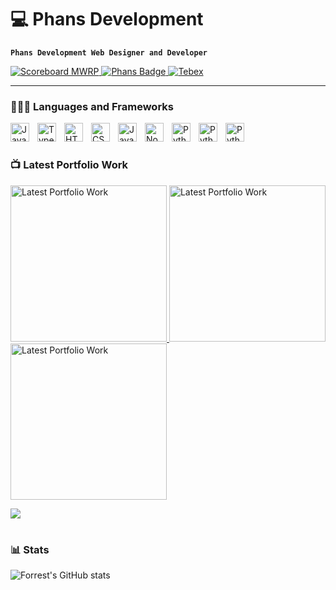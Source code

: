 # 💻 Phans Development
**`Phans Development Web Designer and Developer`**

<p align='left'>
  <a href='https://discord.gg/phans'>
    <img src='https://cdn.discordapp.com/attachments/1238332790492233768/1254558946757185706/discord.png?ex=6679ee91&is=66789d11&hm=7f84b6e1bd31d8f067af59ac476a7a6bb6a6c73e5b51d6380b7e4af5064bf869&' alt='Scoreboard MWRP'>
  </a>
  <a href='https://phans.dev'>
    <img src='https://cdn.discordapp.com/attachments/1238332790492233768/1254559621813899284/phans_badge.png?ex=6679ef32&is=66789db2&hm=5f81078f8f8a9c24fdeba262543f57db870513e4f2f465e3acd204e3f8da86c5&' alt='Phans Badge'>
  </a>
  <a href='https://store.phans.dev'>
    <img src='https://cdn.discordapp.com/attachments/1238332790492233768/1254560701599449239/tebex.png?ex=6679f033&is=66789eb3&hm=8b97a35770f5de8d61c611ed08730b9e5c293715548b4e183a4b021ecb8b1448&' alt='Tebex'>
  </a>
</p>


---

### 👨🏼‍💻 Languages and Frameworks

<img align="left" alt="Java" width="30px" style="padding-right:10px;" src="https://cdn.jsdelivr.net/gh/devicons/devicon/icons/java/java-original.svg"/>
<img align="left" alt="TypeScript" width="30px" style="padding-right:10px;" src="https://cdn.jsdelivr.net/gh/devicons/devicon/icons/typescript/typescript-plain.svg" />
<img align="left" alt="HTML" width="30px" style="padding-right:10px;" src="https://cdn.jsdelivr.net/gh/devicons/devicon/icons/html5/html5-plain.svg" />
<img align="left" alt="CSS" width="30px" style="padding-right:10px;" src="https://cdn.jsdelivr.net/gh/devicons/devicon/icons/css3/css3-plain.svg" />
<img align="left" alt="JavaScript" width="30px" style="padding-right:10px;" src="https://cdn.jsdelivr.net/gh/devicons/devicon/icons/javascript/javascript-plain.svg" />
<img align="left" alt="NodeJS" width="30px" style="padding-right:10px;" src="https://cdn.jsdelivr.net/gh/devicons/devicon/icons/nodejs/nodejs-original.svg" />
<img align="left" alt="Python" width="30px" style="padding-right:10px;" src="https://cdn.jsdelivr.net/gh/devicons/devicon/icons/python/python-plain.svg" />
<img align="left" alt="Python" width="30px" style="padding-right:10px;" src="https://cdn.jsdelivr.net/gh/devicons/devicon/icons/svelte/svelte-original.svg" />
<img align="left" alt="Python" width="30px" style="padding-right:10px;" src="https://cdn.jsdelivr.net/gh/devicons/devicon/icons/vuejs/vuejs-original-wordmark.svg" />
<br />

#

### 📺 Latest Portfolio Work

<a href="https://phans.dev/portfolio/Ganglb_premade.png">
    <img src="https://phans.dev/portfolio/Ganglb_premade.png" alt="Latest Portfolio Work" width="250" />
</a>

<a href="https://phans.dev/portfolio/Register_Premade.png">
    <img src="https://phans.dev/portfolio/Register_Premade.png" alt="Latest Portfolio Work" width="250" />
</a>


<a href="https://phans.dev/portfolio/phans_huds.png">
    <img src="https://phans.dev/portfolio/phans_huds.png" alt="Latest Portfolio Work" width="250" />
</a>

[<img src="https://custom-icon-badges.demolab.com/badge/-visit%20Site%20for%20More-black?style=for-the-badge&logo=video&logoColor=white"/>](https://phans.dev/portfolio)

#

### 📊 Stats

![Forrest's GitHub stats](https://github-readme-stats.vercel.app/api?username=prosperxd&show_icons=true&theme=gruvbox)

